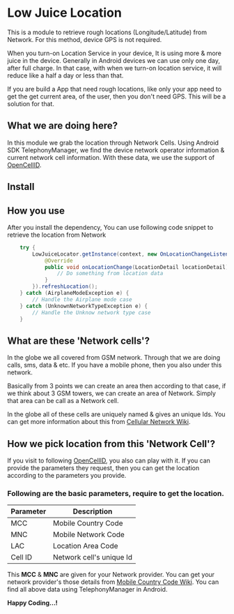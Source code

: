 # Low Juice Location

This is a module to retrieve rough locations (Longitude/Latitude) from Network. 
For this method, device GPS is not required. 

When you turn-on Location Service in your device, It is using more & more juice in the device.
Generally in Android devices we can use only one day, after full charge. In that case, with when we turn-on location service, 
it will reduce like a half a day or less than that.

If you are build a App that need rough locations, like only your app need to get the get current area,
of the user, then you don't need GPS. This will be a solution for that.


## What we are doing here?

In this module we grab the location through Network Cells. Using Android SDK TelephonyManager, we find the device network operator
  information & current network cell information. With these data, we use the support of [OpenCellID](http://opencellid.org/).
  
## Install

## How you use

After you install the dependency, You can use following code snippet to retrieve the location from Network

```java
    try {
        LowJuiceLocator.getInstance(context, new OnLocationChangeListener() {
            @Override
            public void onLocationChange(LocationDetail locationDetail) {
                // Do something from location data
            }
        }).refreshLocation();
    } catch (AirplaneModeException e) {
        // Handle the Airplane mode case
    } catch (UnknownNetworkTypeException e) {
        // Handle the Unknow network type case
    }
```

## What are these 'Network cells'?

In the globe we all covered from GSM network. Through that we are doing calls, sms, data & etc. If you have a mobile phone, then you also under this network. 

Basically from 3 points we can create an area then according to that case, if we think about 3 GSM towers, we can create an area of Network. Simply that area can be call as a Network cell. 

In the globe all of these cells are uniquely named & gives an unique Ids. You can get more information about this from [Cellular Network Wiki](https://en.wikipedia.org/wiki/Cellular_network).


## How we pick location from this 'Network Cell'?

If you visit to following [OpenCellID](http://opencellid.org/), you also can play with it. If you can provide the parameters they request, then you can get the location according to the parameters you provide.

### Following are the basic parameters, require to get the location.

Parameter | Description
--------- | -----------
MCC | Mobile Country Code
MNC | Mobile Network Code
LAC | Location Area Code
Cell ID | Network cell's unique Id

This **MCC** & **MNC** are given for your Network provider. You can get your network provider's those details from [Mobile Country Code Wiki](https://en.wikipedia.org/wiki/Mobile_country_code).
You can find all above data using TelephonyManager in Android.


**Happy Coding...!**
